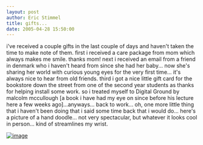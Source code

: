 ```yaml
---
layout: post
author: Eric Stimmel
title: gifts...
date: 2005-04-28 15:50:00
--- 
```



i've received a couple gifts in the last couple of days and haven't taken the time to make note of them. first i received a care package from mom which always makes me smile. thanks mom! next i received an email from a friend in denmark who i haven't heard from since she had her baby... now she's sharing her world with curious young eyes for the very first time... it's always nice to hear from old friends. third i got a nice little gift card for the bookstore down the street from one of the second year students as thanks for helping install some work. so i treated myself to Digital Ground by malcolm mccullough [a book i have had my eye on since before his lecture here a few weeks ago]...anyways... back to work... oh, one more little thing that i haven't been doing that i said some time back that i would do... here's a picture of a hand doodle... not very spectacular, but whatever it looks cool in person... kind of streamlines my wrist.

[![image][]][1]

  [image]: http://static.flickr.com/60/196223521_bdc2926b0a_d.jpg
  [1]: http://flickr.com/photos/89087926@N00/196223521 "hand_050428"

